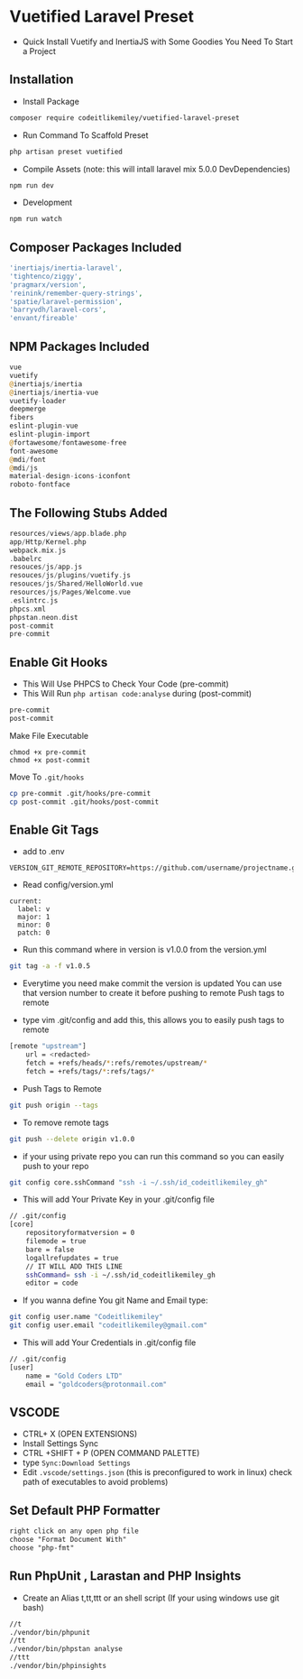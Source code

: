 # Vuetified Laravel Preset

- Quick Install Vuetify and InertiaJS with Some Goodies You Need To Start a Project

## Installation

- Install Package

```sh
composer require codeitlikemiley/vuetified-laravel-preset
```

- Run Command To Scaffold Preset

```sh
php artisan preset vuetified
```

- Compile Assets (note: this will intall laravel mix 5.0.0 DevDependencies)

```sh
npm run dev
```

- Development

```sh
npm run watch
```

## Composer Packages Included

```php
'inertiajs/inertia-laravel',
'tightenco/ziggy',
'pragmarx/version',
'reinink/remember-query-strings',
'spatie/laravel-permission',
'barryvdh/laravel-cors',
'envant/fireable'
```

## NPM Packages Included

```php
vue
vuetify
@inertiajs/inertia
@inertiajs/inertia-vue
vuetify-loader
deepmerge
fibers
eslint-plugin-vue
eslint-plugin-import
@fortawesome/fontawesome-free
font-awesome
@mdi/font
@mdi/js
material-design-icons-iconfont
roboto-fontface
```

## The Following Stubs Added

```php
resources/views/app.blade.php
app/Http/Kernel.php
webpack.mix.js
.babelrc
resouces/js/app.js
resouces/js/plugins/vuetify.js
resouces/js/Shared/HelloWorld.vue
resources/js/Pages/Welcome.vue
.eslintrc.js
phpcs.xml
phpstan.neon.dist
post-commit
pre-commit
```

## Enable Git Hooks

- This Will Use PHPCS to Check Your Code (pre-commit)
- This Will Run `php artisan code:analyse` during (post-commit)

```sh
pre-commit
post-commit
```

Make File Executable

```
chmod +x pre-commit
chmod +x post-commit
```

Move To `.git/hooks`

```sh
cp pre-commit .git/hooks/pre-commit
cp post-commit .git/hooks/post-commit
```

## Enable Git Tags

- add to .env

```env
VERSION_GIT_REMOTE_REPOSITORY=https://github.com/username/projectname.git
```

- Read config/version.yml

```
current:
  label: v
  major: 1
  minor: 0
  patch: 0
```

- Run this command where in version is v1.0.0 from the version.yml

```sh
git tag -a -f v1.0.5
```

- Everytime you need make commit the version is updated You can use that version number to create it before pushing to remote Push tags to remote

- type vim .git/config and add this, this allows you to easily push tags to remote

```sh
[remote "upstream"]
    url = <redacted>
    fetch = +refs/heads/*:refs/remotes/upstream/*
    fetch = +refs/tags/*:refs/tags/*
```

- Push Tags to Remote

```sh
git push origin --tags
```

- To remove remote tags

```sh
git push --delete origin v1.0.0
```

- if your using private repo you can run this command so you can easily push to your repo

```sh
git config core.sshCommand "ssh -i ~/.ssh/id_codeitlikemiley_gh"
```

- This will add Your Private Key in your .git/config file

```sh
// .git/config
[core]
	repositoryformatversion = 0
	filemode = true
	bare = false
    logallrefupdates = true
    // IT WILL ADD THIS LINE
    sshCommand= ssh -i ~/.ssh/id_codeitlikemiley_gh
    editor = code
```

- If you wanna define You git Name and Email type:

```sh
git config user.name "Codeitlikemiley"
git config user.email "codeitlikemiley@gmail.com"
```

- This will add Your Credentials in .git/config file

```sh
// .git/config
[user]
    name = "Gold Coders LTD"
    email = "goldcoders@protonmail.com"
```

## VSCODE

- CTRL+ X (OPEN EXTENSIONS)
- Install Settings Sync
- CTRL +SHIFT + P (OPEN COMMAND PALETTE)
- type `Sync:Download Settings`
- Edit `.vscode/settings.json` (this is preconfigured to work in linux) check path of executables to avoid problems)

## Set Default PHP Formatter

```txt
right click on any open php file
choose "Format Document With"
choose "php-fmt"
```

## Run PhpUnit , Larastan and PHP Insights

- Create an Alias t,tt,ttt or an shell script (If your using windows use git bash)

```sh
//t
./vendor/bin/phpunit
//tt
./vendor/bin/phpstan analyse
//ttt
./vendor/bin/phpinsights
```
